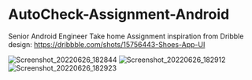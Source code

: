 # AutoCheck-Assignment-Android
Senior Android Engineer Take home Assignment
inspiration from Dribble design:  https://dribbble.com/shots/15756443-Shoes-App-UI


![Screenshot_20220626_182844](https://user-images.githubusercontent.com/35918656/175821632-cf955038-4684-4c98-b0ee-d211c1fd5088.png)
![Screenshot_20220626_182912](https://user-images.githubusercontent.com/35918656/175821646-93f3e3d1-a763-4ce5-ad32-3a0108920bcd.png)
![Screenshot_20220626_182923](https://user-images.githubusercontent.com/35918656/175821762-f6239f3b-3e38-42d6-929e-e7aeb176dfa9.png)
